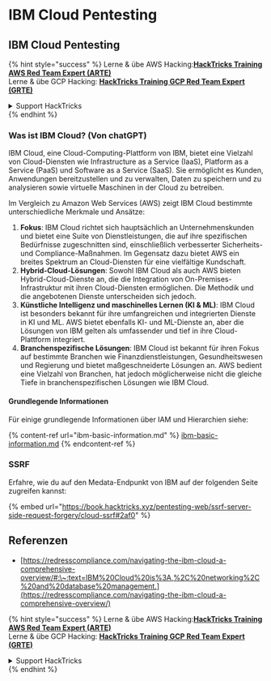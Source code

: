 # IBM Cloud Pentesting

## IBM Cloud Pentesting

{% hint style="success" %}
Lerne & übe AWS Hacking:<img src="../../.gitbook/assets/image (1) (1) (1) (1).png" alt="" data-size="line">[**HackTricks Training AWS Red Team Expert (ARTE)**](https://training.hacktricks.xyz/courses/arte)<img src="../../.gitbook/assets/image (1) (1) (1) (1).png" alt="" data-size="line">\
Lerne & übe GCP Hacking: <img src="../../.gitbook/assets/image (2) (1).png" alt="" data-size="line">[**HackTricks Training GCP Red Team Expert (GRTE)**<img src="../../.gitbook/assets/image (2) (1).png" alt="" data-size="line">](https://training.hacktricks.xyz/courses/grte)

<details>

<summary>Support HackTricks</summary>

* Überprüfe die [**Abonnementpläne**](https://github.com/sponsors/carlospolop)!
* **Tritt der** 💬 [**Discord-Gruppe**](https://discord.gg/hRep4RUj7f) oder der [**Telegram-Gruppe**](https://t.me/peass) bei oder **folge** uns auf **Twitter** 🐦 [**@hacktricks\_live**](https://twitter.com/hacktricks_live)**.**
* **Teile Hacking-Tricks, indem du PRs an die** [**HackTricks**](https://github.com/carlospolop/hacktricks) und [**HackTricks Cloud**](https://github.com/carlospolop/hacktricks-cloud) GitHub-Repos einreichst.

</details>
{% endhint %}

### Was ist IBM Cloud? (Von chatGPT)

IBM Cloud, eine Cloud-Computing-Plattform von IBM, bietet eine Vielzahl von Cloud-Diensten wie Infrastructure as a Service (IaaS), Platform as a Service (PaaS) und Software as a Service (SaaS). Sie ermöglicht es Kunden, Anwendungen bereitzustellen und zu verwalten, Daten zu speichern und zu analysieren sowie virtuelle Maschinen in der Cloud zu betreiben.

Im Vergleich zu Amazon Web Services (AWS) zeigt IBM Cloud bestimmte unterschiedliche Merkmale und Ansätze:

1. **Fokus**: IBM Cloud richtet sich hauptsächlich an Unternehmenskunden und bietet eine Suite von Dienstleistungen, die auf ihre spezifischen Bedürfnisse zugeschnitten sind, einschließlich verbesserter Sicherheits- und Compliance-Maßnahmen. Im Gegensatz dazu bietet AWS ein breites Spektrum an Cloud-Diensten für eine vielfältige Kundschaft.
2. **Hybrid-Cloud-Lösungen**: Sowohl IBM Cloud als auch AWS bieten Hybrid-Cloud-Dienste an, die die Integration von On-Premises-Infrastruktur mit ihren Cloud-Diensten ermöglichen. Die Methodik und die angebotenen Dienste unterscheiden sich jedoch.
3. **Künstliche Intelligenz und maschinelles Lernen (KI & ML)**: IBM Cloud ist besonders bekannt für ihre umfangreichen und integrierten Dienste in KI und ML. AWS bietet ebenfalls KI- und ML-Dienste an, aber die Lösungen von IBM gelten als umfassender und tief in ihre Cloud-Plattform integriert.
4. **Branchenspezifische Lösungen**: IBM Cloud ist bekannt für ihren Fokus auf bestimmte Branchen wie Finanzdienstleistungen, Gesundheitswesen und Regierung und bietet maßgeschneiderte Lösungen an. AWS bedient eine Vielzahl von Branchen, hat jedoch möglicherweise nicht die gleiche Tiefe in branchenspezifischen Lösungen wie IBM Cloud.

#### Grundlegende Informationen

Für einige grundlegende Informationen über IAM und Hierarchien siehe:

{% content-ref url="ibm-basic-information.md" %}
[ibm-basic-information.md](ibm-basic-information.md)
{% endcontent-ref %}

### SSRF

Erfahre, wie du auf den Medata-Endpunkt von IBM auf der folgenden Seite zugreifen kannst:

{% embed url="https://book.hacktricks.xyz/pentesting-web/ssrf-server-side-request-forgery/cloud-ssrf#2af0" %}

## Referenzen

* [https://redresscompliance.com/navigating-the-ibm-cloud-a-comprehensive-overview/#:\~:text=IBM%20Cloud%20is%3A,%2C%20networking%2C%20and%20database%20management.](https://redresscompliance.com/navigating-the-ibm-cloud-a-comprehensive-overview/)

{% hint style="success" %}
Lerne & übe AWS Hacking:<img src="../../.gitbook/assets/image (1) (1) (1) (1).png" alt="" data-size="line">[**HackTricks Training AWS Red Team Expert (ARTE)**](https://training.hacktricks.xyz/courses/arte)<img src="../../.gitbook/assets/image (1) (1) (1) (1).png" alt="" data-size="line">\
Lerne & übe GCP Hacking: <img src="../../.gitbook/assets/image (2) (1).png" alt="" data-size="line">[**HackTricks Training GCP Red Team Expert (GRTE)**<img src="../../.gitbook/assets/image (2) (1).png" alt="" data-size="line">](https://training.hacktricks.xyz/courses/grte)

<details>

<summary>Support HackTricks</summary>

* Überprüfe die [**Abonnementpläne**](https://github.com/sponsors/carlospolop)!
* **Tritt der** 💬 [**Discord-Gruppe**](https://discord.gg/hRep4RUj7f) oder der [**Telegram-Gruppe**](https://t.me/peass) bei oder **folge** uns auf **Twitter** 🐦 [**@hacktricks\_live**](https://twitter.com/hacktricks_live)**.**
* **Teile Hacking-Tricks, indem du PRs an die** [**HackTricks**](https://github.com/carlospolop/hacktricks) und [**HackTricks Cloud**](https://github.com/carlospolop/hacktricks-cloud) GitHub-Repos einreichst.

</details>
{% endhint %}
